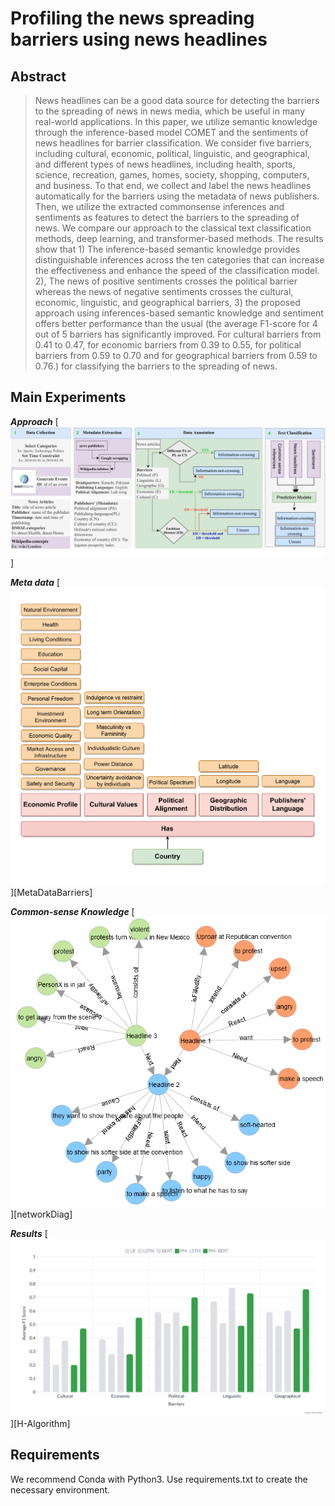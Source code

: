 # Profiling the news spreading barriers using news headlines

## Abstract
>News headlines can be a good data source for detecting the barriers to the spreading of news in news media, which be useful in many real-world applications. In this paper, we utilize semantic knowledge through the inference-based model COMET and the sentiments of news headlines for barrier classification. We consider five barriers, including cultural, economic, political, linguistic, and geographical, and different types of news headlines, including health, sports, science, recreation, games, homes, society, shopping, computers, and business. To that end, we collect and label the news headlines automatically for the barriers using the metadata of news publishers. Then, we utilize the extracted commonsense inferences and sentiments as features to detect the barriers to the spreading of news. We compare our approach to the classical text classification methods, deep learning, and transformer-based methods. The results show that 1) The inference-based semantic knowledge provides distinguishable inferences across the ten categories that can increase the effectiveness and enhance the speed of the classification model. 2), The news of positive sentiments crosses the political barrier whereas the news of negative sentiments crosses the cultural, economic, linguistic, and geographical barriers, 3) the proposed approach using inferences-based semantic knowledge and sentiment offers better performance than the usual (the average F1-score for 4 out of 5 barriers has significantly improved. For cultural barriers from 0.41 to 0.47, for economic barriers from 0.39 to 0.55, for political barriers from 0.59 to 0.70 and for geographical barriers from 0.59 to 0.76.) for classifying the barriers to the spreading of news.

## Main Experiments

***Approach*** 
[![](/assets/Headline-Methodology.drawio-1.png "Headline-Methodology.drawio-1")]

***Meta data*** 
[![](/assets/MetaDataBarriers-1.png "MetaDataBarriers-1")][MetaDataBarriers]

***Common-sense Knowledge*** 
[![](/assets/networkDiag.PNG "networkDiag")][networkDiag]

***Results*** 
[![](/assets/H-Algorithms.jpg "H-Algorithms")][H-Algorithm]

## Requirements

We recommend Conda with Python3. Use requirements.txt to create the necessary environment. 

